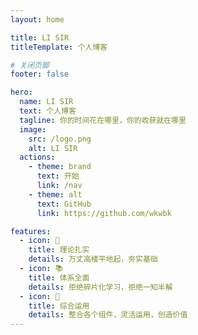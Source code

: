 ```yaml
---
layout: home

title: LI SIR
titleTemplate: 个人博客

# 关闭页脚
footer: false

hero: 
  name: LI SIR
  text: 个人博客
  tagline: 你的时间花在哪里，你的收获就在哪里
  image:
    src: /logo.png
    alt: LI SIR
  actions:
    - theme: brand
      text: 开始
      link: /nav
    - theme: alt
      text: GitHub
      link: https://github.com/wkwbk

features: 
  - icon: 📝
    title: 理论扎实
    details: 万丈高楼平地起，夯实基础
  - icon: 📚
    title: 体系全面
    details: 拒绝碎片化学习，拒绝一知半解
  - icon: 📜
    title: 综合运用
    details: 整合各个组件，灵活运用，创造价值
---
```

